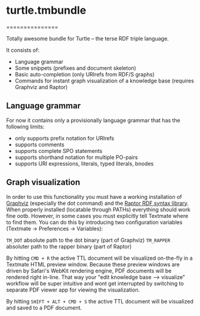 # turtle.tmbundle #
===============

Totally awesome bundle for Turtle – the terse RDF triple language.

It consists of:

+ Language grammar
+ Some snippets (prefixes and document skeleton)
+ Basic auto-completion (only URIrefs from RDF/S graphs)
+ Commands for instant graph visualization of a knowledge base (requires Graphviz and Raptor)

## Language grammar ## 

For now it contains only a provisionally language grammar that has the following limits:

+ only supports prefix notation for URIrefs
+ supports comments
+ supports complete SPO statements
+ supports shorthand notation for multiple PO-pairs
+ supports URI expressions, literals, typed literals, bnodes

## Graph visualization ##

In order to use this functionality you must have a working installation of [Graphviz](http://graphviz.org) (especially the dot command) and the [Raptor RDF syntax library](http://librdf.org/raptor/). When properly installed (locatable through PATHs) everything should work fine ootb. However, in some cases you must explicitly tell Textmate where to find them. You can do this by introducing two configuration variables (Textmate -> Preferences -> Variables):

`TM_DOT` absolute path to the dot binary (part of Graphviz)
`TM_RAPPER` absoluter path to the rapper binary (part of Raptor)

By hitting `CMD + R` the active TTL document will be visualized on-the-fly in a Textmate HTML preview window. Because these preview windows are driven by Safari's WebKit rendering engine, PDF documents will be rendered right in-line. That way your "edit knowledge base --> visualize" workflow will be super intuitive and wont get interrupted by switching to separate PDF viewer app for viewing the visualization.

By hitting `SHIFT + ALT + CMD + S` the active TTL document will be visualized and saved to a PDF document.





